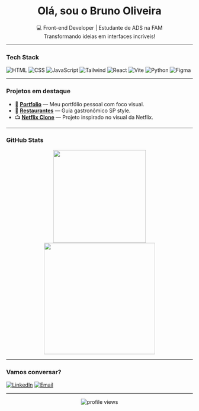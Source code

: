 <h1 align="center"> Olá, sou o Bruno Oliveira</h1>

<p align="center">
  💻 Front-end Developer | Estudante de ADS na FAM <br/>
     Transformando ideias em interfaces incríveis!
</p>

---

###  Tech Stack
![HTML](https://img.shields.io/badge/-HTML5-E34F26?style=flat&logo=html5&logoColor=white)
![CSS](https://img.shields.io/badge/-CSS3-1572B6?style=flat&logo=css3)
![JavaScript](https://img.shields.io/badge/-JavaScript-F7DF1E?style=flat&logo=javascript&logoColor=black)
![Tailwind](https://img.shields.io/badge/-TailwindCSS-06B6D4?style=flat&logo=tailwindcss)
![React](https://img.shields.io/badge/-React-61DAFB?style=flat&logo=react&logoColor=black)
![Vite](https://img.shields.io/badge/-Vite-646CFF?style=flat&logo=vite&logoColor=white)
![Python](https://img.shields.io/badge/-Python-3776AB?style=flat&logo=python&logoColor=white)
![Figma](https://img.shields.io/badge/-Figma-F24E1E?style=flat&logo=figma&logoColor=white)

---

###  Projetos em destaque

- 🎨 [**Portfolio**](https://github.com/Dev-BrunoOliveira/PORTFOLIO) — Meu portfólio pessoal com foco visual.
- 🍝 [**Restaurantes**](https://github.com/Dev-BrunoOliveira/RESTAURANTES) — Guia gastronômico SP style.
- 📺 [**Netflix Clone**](https://github.com/Dev-BrunoOliveira/DINAFLIX) — Projeto inspirado no visual da Netflix.

---

###  GitHub Stats

<p align="center">
  <img src="https://github-readme-stats.vercel.app/api?username=Dev-BrunoOliveira&show_icons=true&theme=radical" height="250" />
  <img src="https://github-readme-stats.vercel.app/api/top-langs/?username=Dev-BrunoOliveira&layout=compact&theme=radical" height="300"/>
</p>

---

### Vamos conversar?
[![LinkedIn](https://img.shields.io/badge/-LinkedIn-0A66C2?style=flat&logo=linkedin&logoColor=white)](https://www.linkedin.com/in/bruno-oliveira-90a623275/)
[![Email](https://img.shields.io/badge/-Email-0078D4?style=flat&logo=microsoft-outlook&logoColor=white)](mailto:brunooliver2015@outlook.com)

---

<p align="center">
  <img src="https://komarev.com/ghpvc/?username=Dev-BrunoOliveira&style=flat-square&color=blue" alt="profile views" />
</p>
